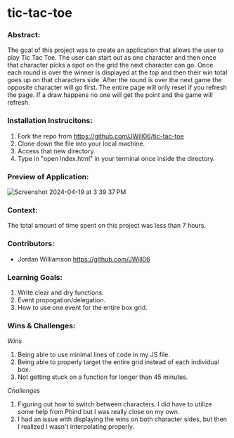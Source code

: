 # tic-tac-toe


### Abstract:
The goal of this project was to create an application that allows the user to play Tic Tac Toe. The user can start out as one character and then once that character picks a spot on the grid the next character can go. Once each round is over the winner is displayed at the top and then their win total goes up on that characters side. After the round is over the next game the opposite character will go first. The entire page will only reset if you refresh the page. If a draw happens no one will get the point and the game will refresh. 

### Installation Instrucitons: 
1. Fork the repo from https://github.com/JWill06/tic-tac-toe
2. Clone down the file into your local machine.
3. Access that new directory.
4. Type in "open index.html" in your terminal once inside the directory. 


### Preview of Application: 
![Screenshot 2024-04-19 at 3 39 37 PM](https://github.com/JWill06/tic-tac-toe/assets/127267694/22726ef0-0567-446f-93f0-1d167bedf096)



### Context: 
The total amount of time spent on this project was less than 7 hours. 

### Contributors: 
* Jordan Williamson https://github.com/JWill06

### Learning Goals:
1. Write clear and dry functions. 
2. Event propogation/delegation. 
3. How to use one event for the entire box grid. 




### Wins & Challenges:
*Wins*
1. Being able to use minimal lines of code in my JS file.
2. Being able to properly target the entire grid instead of each individual box. 
3. Not getting stuck on a function for longer than 45 minutes.



*Challenges*
1. Figuring out how to switch between characters. I did have to utilize some help from Phind but I was really close on my own. 
2. I had an issue with displaying the wins on both character sides, but then I realized I wasn't interpolating properly. 
